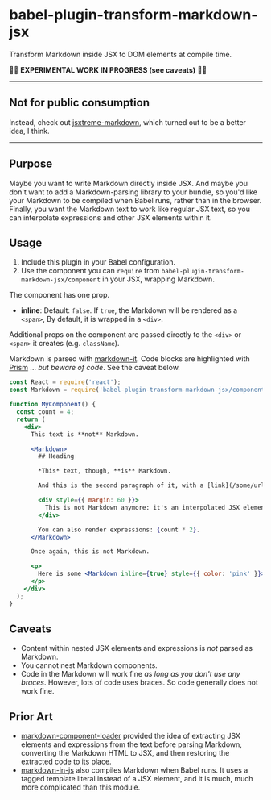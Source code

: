 # babel-plugin-transform-markdown-jsx


Transform Markdown inside JSX to DOM elements at compile time.

🚧🚧  **EXPERIMENTAL WORK IN PROGRESS (see caveats)** 🚧🚧

---

## Not for public consumption 

Instead, check out [jsxtreme-markdown](https://github.com/mapbox/jsxtreme-markdown), which turned out to be a better idea, I think.

---

## Purpose

Maybe you want to write Markdown directly inside JSX.
And maybe you don't want to add a Markdown-parsing library to your bundle, so you'd like your Markdown to be compiled when Babel runs, rather than in the browser.
Finally, you want the Markdown text to work like regular JSX text, so you can interpolate expressions and other JSX elements within it.

## Usage

1. Include this plugin in your Babel configuration.
2. Use the component you can `require` from `babel-plugin-transform-markdown-jsx/component` in your JSX, wrapping Markdown.

The component has one prop.
- **inline**: Default: `false`. If `true`, the Markdown will be rendered as a `<span>`, By default, it is wrapped in a `<div>`.

Additional props on the component are passed directly to the `<div>` or `<span>` it creates (e.g. `className`).

Markdown is parsed with [markdown-it](https://github.com/markdown-it/markdown-it).
Code blocks are highlighted with [Prism](https://github.com/PrismJS/prism) ... *but beware of code*. See the caveat below.

```jsx
const React = require('react');
const Markdown = require('babel-plugin-transform-markdown-jsx/component');

function MyComponent() {
  const count = 4;
  return (
    <div>
      This text is **not** Markdown.

      <Markdown>
        ## Heading

        *This* text, though, **is** Markdown.

        And this is the second paragraph of it, with a [link](/some/url).

        <div style={{ margin: 60 }}>
          This is not Markdown anymore: it's an interpolated JSX element.
        </div>

        You can also render expressions: {count * 2}.
      </Markdown>

      Once again, this is not Markdown.

      <p>
        Here is some <Markdown inline={true} style={{ color: 'pink' }}>*inline* **Markdown**</Markdown>.
      </p>
    </div>
  );
}
```

## Caveats

- Content within nested JSX elements and expressions is *not* parsed as Markdown.
- You cannot nest Markdown components.
- Code in the Markdown will work fine *as long as you don't use any braces*.
  However, lots of code uses braces.
  So code generally does not work fine.

## Prior Art

- [markdown-component-loader](https://github.com/ticky/markdown-component-loader) provided the idea of extracting JSX elements and expressions from the text before parsing Markdown, converting the Markdown HTML to JSX, and then restoring the extracted code to its place.
- [markdown-in-js](https://github.com/threepointone/markdown-in-js) also compiles Markdown when Babel runs.
  It uses a tagged template literal instead of a JSX element, and it is much, much more complicated than this module.
